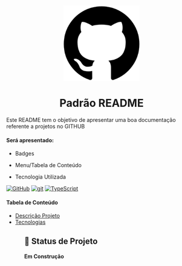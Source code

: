  <p width="100%" align="center">
    <img src="./image/25231.png" width="200px">
</p>

<h1 id="descricaoprojeto" align="center">Padrão README</h1>

Este README tem o objetivo de apresentar uma boa documentação referente a projetos no GITHUB

#### Será apresentado:

- Badges

- Menu/Tabela de Conteúdo

- Tecnologia Utilizada

[![GitHub](https://img.shields.io/badge/--181717?logo=github&logoColor=ffffff)](https://github.com/) [![git](https://badgen.net/badge/icon/git?icon=git&label)](https://git-scm.com) [![TypeScript](https://img.shields.io/badge/--3178C6?logo=typescript&logoColor=ffffff)](https://www.typescriptlang.org/)


#### Tabela de Conteúdo

 <ul>
    <li><a href="#descricaoprojeto">Descrição Projeto</a></li>
    <li><a href="#tecnologia">Tecnologias</a></li>
<ul>
<!-- <a href="#descricaoprojeto">Descrição Projeto</a>
    <a href="#tecnologia">Tecnologias</a> -->

 ## :rocket: Status de Projeto
 <h4>Em Construção</h4>